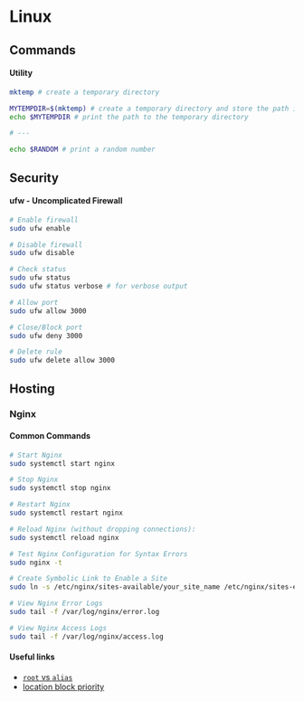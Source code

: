 # Linux

## Commands

#### Utility

```bash
mktemp # create a temporary directory

MYTEMPDIR=$(mktemp) # create a temporary directory and store the path in a variable
echo $MYTEMPDIR # print the path to the temporary directory

# ---

echo $RANDOM # print a random number
```

## Security

#### ufw - Uncomplicated Firewall

```bash
# Enable firewall
sudo ufw enable

# Disable firewall
sudo ufw disable

# Check status
sudo ufw status
sudo ufw status verbose # for verbose output

# Allow port
sudo ufw allow 3000

# Close/Block port
sudo ufw deny 3000

# Delete rule
sudo ufw delete allow 3000
```

## Hosting

### Nginx

#### Common Commands

```bash
# Start Nginx
sudo systemctl start nginx

# Stop Nginx
sudo systemctl stop nginx

# Restart Nginx
sudo systemctl restart nginx

# Reload Nginx (without dropping connections):
sudo systemctl reload nginx

# Test Nginx Configuration for Syntax Errors
sudo nginx -t

# Create Symbolic Link to Enable a Site
sudo ln -s /etc/nginx/sites-available/your_site_name /etc/nginx/sites-enabled/

# View Nginx Error Logs
sudo tail -f /var/log/nginx/error.log

# View Nginx Access Logs
sudo tail -f /var/log/nginx/access.log
```

#### Useful links

- [`root` vs `alias`](https://stackoverflow.com/a/10647080)
- [location block priority](https://stackoverflow.com/a/5238430)
